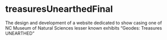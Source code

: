 # treasuresUnearthedFinal
The design and development of a website dedicated to show casing one of NC Museum of Natural Sciences lesser known exhibits “Geodes: Treasures UNEARTHED”
